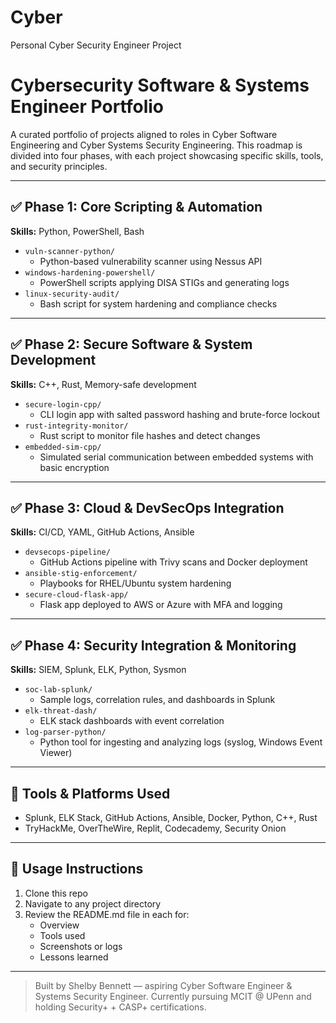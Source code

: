 # Cyber
Personal Cyber Security Engineer Project 
# Cybersecurity Software & Systems Engineer Portfolio

A curated portfolio of projects aligned to roles in Cyber Software Engineering and Cyber Systems Security Engineering. This roadmap is divided into four phases, with each project showcasing specific skills, tools, and security principles.

---

## ✅ Phase 1: Core Scripting & Automation
**Skills:** Python, PowerShell, Bash

- `vuln-scanner-python/`
  - Python-based vulnerability scanner using Nessus API
- `windows-hardening-powershell/`
  - PowerShell scripts applying DISA STIGs and generating logs
- `linux-security-audit/`
  - Bash script for system hardening and compliance checks

---

## ✅ Phase 2: Secure Software & System Development
**Skills:** C++, Rust, Memory-safe development

- `secure-login-cpp/`
  - CLI login app with salted password hashing and brute-force lockout
- `rust-integrity-monitor/`
  - Rust script to monitor file hashes and detect changes
- `embedded-sim-cpp/`
  - Simulated serial communication between embedded systems with basic encryption

---

## ✅ Phase 3: Cloud & DevSecOps Integration
**Skills:** CI/CD, YAML, GitHub Actions, Ansible

- `devsecops-pipeline/`
  - GitHub Actions pipeline with Trivy scans and Docker deployment
- `ansible-stig-enforcement/`
  - Playbooks for RHEL/Ubuntu system hardening
- `secure-cloud-flask-app/`
  - Flask app deployed to AWS or Azure with MFA and logging

---

## ✅ Phase 4: Security Integration & Monitoring
**Skills:** SIEM, Splunk, ELK, Python, Sysmon

- `soc-lab-splunk/`
  - Sample logs, correlation rules, and dashboards in Splunk
- `elk-threat-dash/`
  - ELK stack dashboards with event correlation
- `log-parser-python/`
  - Python tool for ingesting and analyzing logs (syslog, Windows Event Viewer)

---

## 📌 Tools & Platforms Used
- Splunk, ELK Stack, GitHub Actions, Ansible, Docker, Python, C++, Rust
- TryHackMe, OverTheWire, Replit, Codecademy, Security Onion

---

## 📂 Usage Instructions
1. Clone this repo
2. Navigate to any project directory
3. Review the README.md file in each for:
   - Overview
   - Tools used
   - Screenshots or logs
   - Lessons learned

---

> Built by Shelby Bennett — aspiring Cyber Software Engineer & Systems Security Engineer. Currently pursuing MCIT @ UPenn and holding Security+ + CASP+ certifications.
